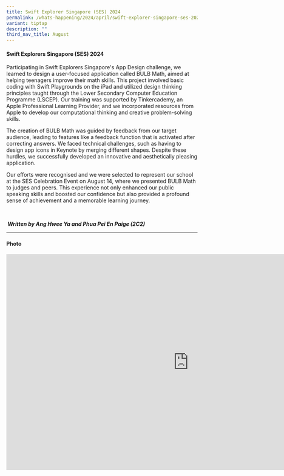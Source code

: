 ```yaml
---
title: Swift Explorer Singapore (SES) 2024
permalink: /whats-happening/2024/april/swift-explorer-singapore-ses-2024/
variant: tiptap
description: ""
third_nav_title: August
---
```

<h4><strong>Swift Explorers Singapore (SES) 2024</strong></h4>
<p>Participating in Swift Explorers Singapore's App Design challenge, we
learned to design a user-focused application called BULB Math, aimed at
helping teenagers improve their math skills. This project involved basic
coding with Swift Playgrounds on the iPad and utilized design thinking
principles taught through the Lower Secondary Computer Education Programme
(LSCEP). Our training was supported by Tinkercademy, an Apple Professional
Learning Provider, and we incorporated resources from Apple to develop
our computational thinking and creative problem-solving skills.</p>
<p></p>
<p>The creation of BULB Math was guided by feedback from our target audience,
leading to features like a feedback function that is activated after correcting
answers. We faced technical challenges, such as having to design app icons
in Keynote by merging different shapes. Despite these hurdles, we successfully
developed an innovative and aesthetically pleasing application.</p>
<p></p>
<p>Our efforts were recognised and we were selected to represent our school
at the SES Celebration Event on August 14, where we presented BULB Math
to judges and peers. This experience not only enhanced our public speaking
skills and boosted our confidence but also provided a profound sense of
achievement and a memorable learning journey.</p>
<p>&nbsp;</p>
<p><strong><em>&nbsp;Written by Ang Hwee Ya and Phua Pei En Paige (2C2)</em></strong>
</p>
<hr>
<h4>Photo</h4>
<div class="iframe-wrapper">
<iframe height="569" width="960" allowfullscreen="true" frameborder="0" src="https://docs.google.com/presentation/d/1i61sAbpM8Me_sPPuSq1_uRYmzCVq4NrPg0iuE4pSG2w/embed?start=true&amp;loop=true&amp;delayms=3000"></iframe>
</div>
<p></p>
<p></p>